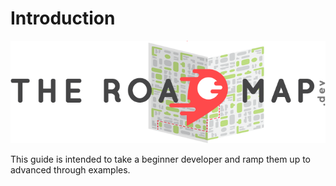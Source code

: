 # Introduction



![](.gitbook/assets/logo.png)

This guide is intended to take a beginner developer and ramp them up to advanced through examples.

